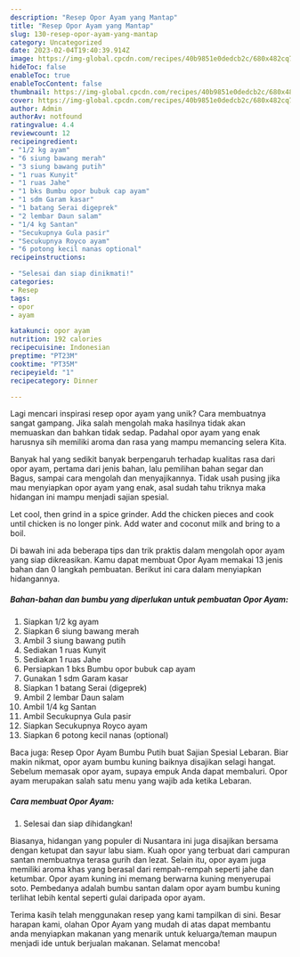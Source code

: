 ```yaml
---
description: "Resep Opor Ayam yang Mantap"
title: "Resep Opor Ayam yang Mantap"
slug: 130-resep-opor-ayam-yang-mantap
category: Uncategorized
date: 2023-02-04T19:40:39.914Z
image: https://img-global.cpcdn.com/recipes/40b9851e0dedcb2c/680x482cq70/opor-ayam-foto-resep-utama.jpg
hideToc: false
enableToc: true
enableTocContent: false
thumbnail: https://img-global.cpcdn.com/recipes/40b9851e0dedcb2c/680x482cq70/opor-ayam-foto-resep-utama.jpg
cover: https://img-global.cpcdn.com/recipes/40b9851e0dedcb2c/680x482cq70/opor-ayam-foto-resep-utama.jpg
author: Admin
authorAv: notfound
ratingvalue: 4.4
reviewcount: 12
recipeingredient:
- "1/2 kg ayam"
- "6 siung bawang merah"
- "3 siung bawang putih"
- "1 ruas Kunyit"
- "1 ruas Jahe"
- "1 bks Bumbu opor bubuk cap ayam"
- "1 sdm Garam kasar"
- "1 batang Serai digeprek"
- "2 lembar Daun salam"
- "1/4 kg Santan"
- "Secukupnya Gula pasir"
- "Secukupnya Royco ayam"
- "6 potong kecil nanas optional"
recipeinstructions:

- "Selesai dan siap dinikmati!"
categories:
- Resep
tags:
- opor
- ayam

katakunci: opor ayam 
nutrition: 192 calories
recipecuisine: Indonesian
preptime: "PT23M"
cooktime: "PT35M"
recipeyield: "1"
recipecategory: Dinner

---
```





Lagi mencari inspirasi resep opor ayam yang unik? Cara membuatnya sangat gampang. Jika salah mengolah maka hasilnya tidak akan memuaskan dan bahkan tidak sedap. Padahal opor ayam yang enak harusnya sih memiliki aroma dan rasa yang mampu memancing selera Kita.





Banyak hal yang sedikit banyak berpengaruh terhadap kualitas rasa dari opor ayam, pertama dari jenis bahan, lalu pemilihan bahan segar dan Bagus, sampai cara mengolah dan menyajikannya. Tidak usah pusing jika mau menyiapkan opor ayam yang enak,      asal sudah tahu triknya maka hidangan ini mampu menjadi sajian spesial.














Let cool, then grind in a spice grinder. Add the chicken pieces and cook until chicken is no longer pink. Add water and coconut milk and bring to a boil.






Di bawah ini ada beberapa tips dan trik praktis dalam mengolah opor ayam yang siap dikreasikan. Kamu dapat membuat Opor Ayam memakai 13 jenis bahan dan 0 langkah pembuatan. Berikut ini cara dalam menyiapkan hidangannya.

<!--inarticleads1-->

##### Bahan-bahan dan bumbu yang diperlukan untuk pembuatan Opor Ayam:

1. Siapkan 1/2 kg ayam
1. Siapkan 6 siung bawang merah
1. Ambil 3 siung bawang putih
1. Sediakan 1 ruas Kunyit
1. Sediakan 1 ruas Jahe
1. Persiapkan 1 bks Bumbu opor bubuk cap ayam
1. Gunakan 1 sdm Garam kasar
1. Siapkan 1 batang Serai (digeprek)
1. Ambil 2 lembar Daun salam
1. Ambil 1/4 kg Santan
1. Ambil Secukupnya Gula pasir
1. Siapkan Secukupnya Royco ayam
1. Siapkan 6 potong kecil nanas (optional)


Baca juga: Resep Opor Ayam Bumbu Putih buat Sajian Spesial Lebaran. Biar makin nikmat, opor ayam bumbu kuning baiknya disajikan selagi hangat. Sebelum memasak opor ayam, supaya empuk Anda dapat membaluri. Opor ayam merupakan salah satu menu yang wajib ada ketika Lebaran. 

<!--inarticleads2-->

##### Cara membuat Opor Ayam:


1. Selesai dan siap dihidangkan!

Biasanya, hidangan yang populer di Nusantara ini juga disajikan bersama dengan ketupat dan sayur labu siam. Kuah opor yang terbuat dari campuran santan membuatnya terasa gurih dan lezat. Selain itu, opor ayam juga memiliki aroma khas yang berasal dari rempah-rempah seperti jahe dan ketumbar. Opor ayam kuning ini memang berwarna kuning menyerupai soto. Pembedanya adalah bumbu santan dalam opor ayam bumbu kuning terlihat lebih kental seperti gulai daripada opor ayam. 

Terima kasih telah menggunakan resep yang kami tampilkan di sini. Besar harapan kami, olahan Opor Ayam yang mudah di atas dapat membantu anda menyiapkan makanan yang menarik untuk keluarga/teman maupun menjadi ide untuk berjualan makanan. Selamat mencoba!
